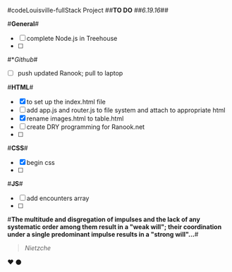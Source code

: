 #codeLouisville-fullStack Project
##**TO DO**
##*6.19.16*##

#**General**#
- [ ] complete Node.js in Treehouse
- [ ]

#**Github*#
- [ ] push updated Ranook; pull to laptop

#**HTML**#
- [x] to set up the index.html file
- [ ] add app.js and router.js to file system and attach to appropriate html
- [x] rename images.html to table.html
- [ ] create DRY programming for Ranook.net
- [ ]

#**CSS**#
- [x] begin css
- [ ]

#**JS**#
- [ ] add encounters array
- [ ]

#**The multitude and disgregation of impulses and the lack of any systematic order among them result in a "weak will"; their coordination under a single predominant impulse results in a "strong will"...**#
>*Nietzche* 

:heart: :black_circle:


